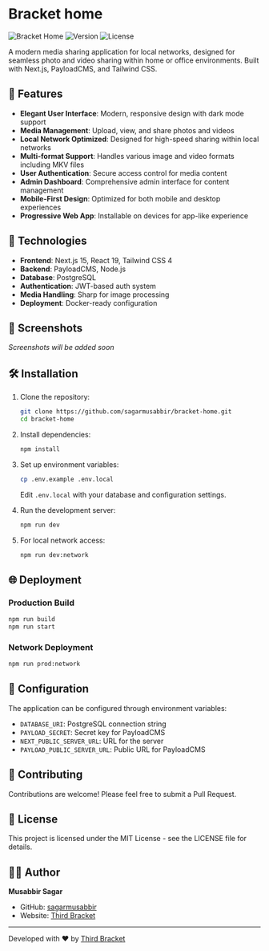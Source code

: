 # Bracket home

![Bracket Home](https://img.shields.io/badge/Bracket%20Home-blue)
![Version](https://img.shields.io/badge/version-1.0.0-green)
![License](https://img.shields.io/badge/license-MIT-blue)

A modern media sharing application for local networks, designed for seamless photo and video sharing within home or office environments. Built with Next.js, PayloadCMS, and Tailwind CSS.

## 🌟 Features

- **Elegant User Interface**: Modern, responsive design with dark mode support
- **Media Management**: Upload, view, and share photos and videos
- **Local Network Optimized**: Designed for high-speed sharing within local networks
- **Multi-format Support**: Handles various image and video formats including MKV files
- **User Authentication**: Secure access control for media content
- **Admin Dashboard**: Comprehensive admin interface for content management
- **Mobile-First Design**: Optimized for both mobile and desktop experiences
- **Progressive Web App**: Installable on devices for app-like experience

## 🚀 Technologies

- **Frontend**: Next.js 15, React 19, Tailwind CSS 4
- **Backend**: PayloadCMS, Node.js
- **Database**: PostgreSQL
- **Authentication**: JWT-based auth system
- **Media Handling**: Sharp for image processing
- **Deployment**: Docker-ready configuration

## 📸 Screenshots

_Screenshots will be added soon_

## 🛠️ Installation

1. Clone the repository:

   ```bash
   git clone https://github.com/sagarmusabbir/bracket-home.git
   cd bracket-home
   ```

2. Install dependencies:

   ```bash
   npm install
   ```

3. Set up environment variables:

   ```bash
   cp .env.example .env.local
   ```

   Edit `.env.local` with your database and configuration settings.

4. Run the development server:

   ```bash
   npm run dev
   ```

5. For local network access:
   ```bash
   npm run dev:network
   ```

## 🌐 Deployment

### Production Build

```bash
npm run build
npm run start
```

### Network Deployment

```bash
npm run prod:network
```

## 🔧 Configuration

The application can be configured through environment variables:

- `DATABASE_URI`: PostgreSQL connection string
- `PAYLOAD_SECRET`: Secret key for PayloadCMS
- `NEXT_PUBLIC_SERVER_URL`: URL for the server
- `PAYLOAD_PUBLIC_SERVER_URL`: Public URL for PayloadCMS

## 🤝 Contributing

Contributions are welcome! Please feel free to submit a Pull Request.

## 📄 License

This project is licensed under the MIT License - see the LICENSE file for details.

## 👨‍💻 Author

**Musabbir Sagar**

- GitHub: [sagarmusabbir](https://github.com/sagarmusabbir)
- Website: [Third Bracket](https://thirdbracket.co.uk)

---

Developed with ❤️ by [Third Bracket](https://thirdbracket.co.uk)
